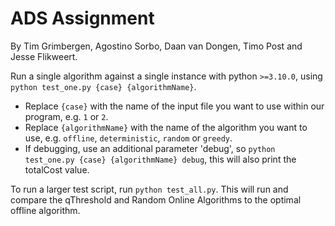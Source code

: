 # ADS Assignment
By Tim Grimbergen, Agostino Sorbo, Daan van Dongen, Timo Post and Jesse Flikweert.

Run a single algorithm against a single instance with python `>=3.10.0`, using `python test_one.py {case} {algorithmName}`.
* Replace `{case}` with the name of the input file you want to use within our program, e.g. `1` or `2`.
* Replace `{algorithmName}` with the name of the algorithm you want to use, e.g. `offline`, `deterministic`, `random` or `greedy`.
* If debugging, use an additional parameter 'debug', so `python test_one.py {case} {algorithmName} debug`, this will also print the totalCost value.

To run a larger test script, run `python test_all.py`. This will run and compare the qThreshold and Random Online Algorithms to the optimal offline algorithm.
